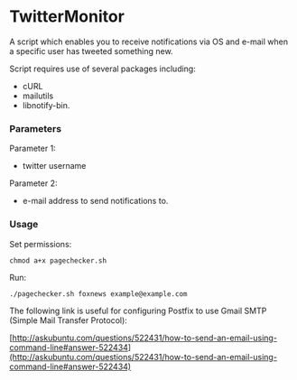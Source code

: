 # TwitterMonitor
A script which enables you to receive notifications via OS and e-mail when a specific user has tweeted something new.

Script requires use of several packages including: 

* cURL 
* mailutils
* libnotify-bin.

### Parameters
Parameter 1: 

- twitter username

Parameter 2:

- e-mail address to send notifications to.

### Usage
Set permissions:

```
chmod a+x pagechecker.sh
```

Run:

```
./pagechecker.sh foxnews example@example.com
```

The following link is useful for configuring Postfix to use Gmail SMTP (Simple Mail Transfer Protocol):

[http://askubuntu.com/questions/522431/how-to-send-an-email-using-command-line#answer-522434](http://askubuntu.com/questions/522431/how-to-send-an-email-using-command-line#answer-522434)
